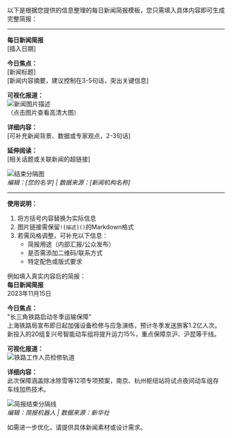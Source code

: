 以下是根据您提供的信息整理的每日新闻简报模板，您只需填入具体内容即可生成完整简报：

---
**每日新闻简报**  
[插入日期]  

**今日焦点：**  
[新闻标题]  
[新闻内容摘要，建议控制在3-5句话，突出关键信息]  

**可视化报道：**  
![新闻图片描述](图片地址链接)  
（点击图片查看高清大图）  

**详细内容：**  
[可补充新闻背景、数据或专家观点，2-3句话]  

**延伸阅读：**  
[相关话题或关联新闻的超链接]  

![结束分隔图](结束图片链接)  
*编辑：[您的名字] | 数据来源：[新闻机构名称]*  

---

**使用说明：**  
1. 将方括号内容替换为实际信息  
2. 图片链接需保留`![描述]()`的Markdown格式  
3. 若需风格调整，可补充以下信息：  
   - 简报用途（内部汇报/公众发布）  
   - 是否需添加二维码/联系方式  
   - 特定配色或版式要求  

例如填入真实内容后的简报：  
**每日新闻简报**  
2023年11月15日  

**今日焦点：**  
"长三角铁路启动冬季运输保障"  
上海铁路局宣布即日起加强设备检修与应急演练，预计冬季发送旅客1.2亿人次。新投入的20组复兴号智能动车组将提升运力15%，重点保障京沪、沪昆等干线。  

**可视化报道：**  
![铁路工作人员检修轨道](https://example.com/railway.jpg)  

**详细内容：**  
此次保障涵盖除冰除雪等12项专项预案，南京、杭州枢纽站将试点夜间动车组存车线加热技术。  

![简报结束分隔线](https://example.com/end_banner.png)  
*编辑：简报机器人 | 数据来源：新华社*  

如需进一步优化，请提供具体新闻素材或设计需求。